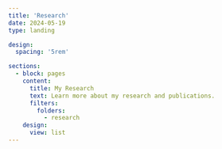 ```yaml
---
title: 'Research'
date: 2024-05-19
type: landing

design:
  spacing: '5rem'

sections:
  - block: pages
    content:
      title: My Research
      text: Learn more about my research and publications.
      filters:
        folders:
          - research
    design:
      view: list
---
```


